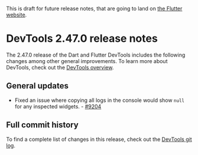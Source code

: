 <!--
Copyright 2025 The Flutter Authors
Use of this source code is governed by a BSD-style license that can be
found in the LICENSE file or at https://developers.google.com/open-source/licenses/bsd.
-->
This is draft for future release notes, that are going to land on
[the Flutter website](https://docs.flutter.dev/tools/devtools/release-notes).

# DevTools 2.47.0 release notes

The 2.47.0 release of the Dart and Flutter DevTools
includes the following changes among other general improvements.
To learn more about DevTools, check out the
[DevTools overview](/tools/devtools/overview).

## General updates

- Fixed an issue where copying all logs in the console would show `null` for
any inspected widgets. - [#9204](https://github.com/flutter/devtools/pull/9204)

## Full commit history

To find a complete list of changes in this release, check out the
[DevTools git log](https://github.com/flutter/devtools/tree/v2.47.0).
